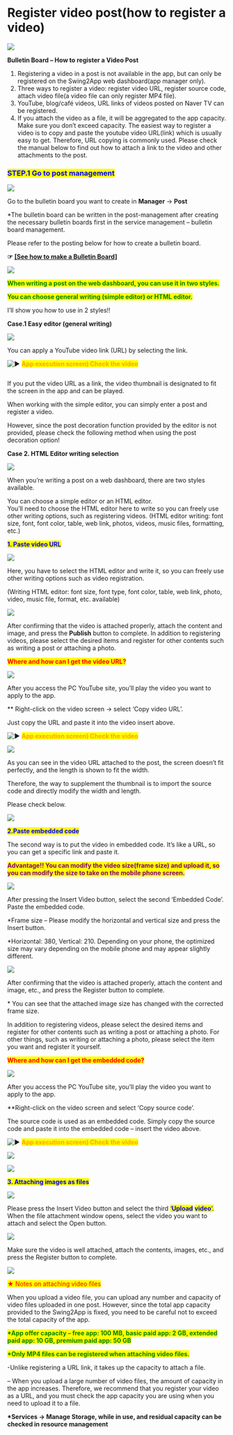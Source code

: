 # Register video post(how to register a video)

![](https://support.swing2app.com/wp-content/uploads/2020/04/Video\_post.png)

**Bulletin Board – How to register a Video Post**

1. Registering a video in a post is not available in the app, but can only be registered on the Swing2App web dashboard(app manager only).
2. Three ways to register a video: register video URL, register source code, attach video file(a video file can only register MP4 file).
3. YouTube, blog/café videos, URL links of videos posted on Naver TV can be registered.
4. If you attach the video as a file, it will be aggregated to the app capacity. Make sure you don’t exceed capacity. The easiest way to register a video is to copy and paste the youtube video URL(link) which is usually easy to get. Therefore, URL copying is commonly used. Please check the manual below to find out how to attach a link to the video and other attachments to the post.

### <mark style="color:blue;">**STEP.1 Go to post management**</mark>

![](https://support.swing2app.com/wp-content/uploads/2020/04/Screenshot-2020-04-27-at-12.04.18.png)

Go to the bulletin board you want to create in **Manager** → **Post**

\*The bulletin board can be written in the post-management after creating the necessary bulletin boards first in the service management – bulletin board management.

Please refer to the posting below for how to create a bulletin board.

**☞** [**\[See how to make a Bulletin Board\]**](create-bulletinboard.md)

![](https://wp.swing2app.co.kr/wp-content/uploads/2020/05/11.jpg)

<mark style="color:green;">**When writing a post on the web dashboard, you can use it in two styles.**</mark>

<mark style="color:green;">**You can choose general writing (simple editor) or HTML editor.**</mark>

I’ll show you how to use in 2 styles!!



**Case.1 Easy editor (general writing)**

![](https://support.swing2app.com/wp-content/uploads/2020/04/dfd.png)

You can apply a YouTube video link (URL) by selecting the link.

<img src="https://s.w.org/images/core/emoji/11/svg/25b6.svg" alt="▶" data-size="line"> <mark style="color:orange;">**App execution screen) Check the video**</mark>

<div align="left">

<img src="https://support.swing2app.com/wp-content/uploads/2020/04/%EB%85%B9%ED%99%94_2020_08_12_16_54_23_984.gif" alt="">

</div>

If you put the video URL as a link, the video thumbnail is designated to fit the screen in the app and can be played.

When working with the simple editor, you can simply enter a post and register a video.

However, since the post decoration function provided by the editor is not provided, please check the following method when using the post decoration option!



**Case 2.  HTML Editor writing selection**

![](https://support.swing2app.com/wp-content/uploads/2020/04/html\_edit.png)

When you’re writing a post on a web dashboard, there are two styles available.

You can choose a simple editor or an HTML editor.\
You’ll need to choose the HTML editor here to write so you can freely use other writing options, such as registering videos. (HTML editor writing: font size, font, font color, table, web link, photos, videos, music files, formatting, etc.)



<mark style="color:blue;">**1. Paste video URL**</mark>

![](https://support.swing2app.com/wp-content/uploads/2020/04/ghj.png)

Here, you have to select the HTML editor and write it, so you can freely use other writing options such as video registration.

(Writing HTML editor: font size, font type, font color, table, web link, photo, video, music file, format, etc. available)

![](https://support.swing2app.com/wp-content/uploads/2020/04/add\_video-1.png)

After confirming that the video is attached properly, attach the content and image, and press the **Publish** button to complete. In addition to registering videos, please select the desired items and register for other contents such as writing a post or attaching a photo.



<mark style="color:red;">**Where and how can I get the video URL?**</mark>

![](https://support.swing2app.com/wp-content/uploads/2020/04/copy\_url.png)

After you access the PC YouTube site, you’ll play the video you want to apply to the app.

\*\* Right-click on the video screen → select ‘Copy video URL’.

Just copy the URL and paste it into the video insert above.

<img src="https://s.w.org/images/core/emoji/11/svg/25b6.svg" alt="▶" data-size="line"> <mark style="color:orange;">**App execution screen) Check the video**</mark>

![](https://support.swing2app.com/wp-content/uploads/2020/04/%EB%85%B9%ED%99%94\_2020\_08\_12\_16\_54\_48\_614.gif)

As you can see in the video URL attached to the post, the screen doesn’t fit perfectly, and the length is shown to fit the width.

Therefore, the way to supplement the thumbnail is to import the source code and directly modify the width and length.

Please check below.

![](https://support.swing2app.com/wp-content/uploads/2020/04/%EC%A4%841.png)

<mark style="color:blue;">**2.Paste embedded code**</mark>

The second way is to put the video in embedded code. It’s like a URL, so you can get a specific link and paste it.

<mark style="color:purple;">**Advantage!! You can modify the video size(frame size) and upload it, so you can modify the size to take on the mobile phone screen.**</mark>

![](https://support.swing2app.com/wp-content/uploads/2020/04/dim\_edit.png)

After pressing the Insert Video button, select the second ‘Embedded Code’. Paste the embedded code.

\*Frame size – Please modify the horizontal and vertical size and press the Insert button.

\*Horizontal: 380, Vertical: 210. Depending on your phone, the optimized size may vary depending on the mobile phone and may appear slightly different.

![](https://support.swing2app.com/wp-content/uploads/2020/04/Screenshot-2020-04-27-at-12.31.32.png)

After confirming that the video is attached properly, attach the content and image, etc., and press the Register button to complete.

\* You can see that the attached image size has changed with the corrected frame size.

In addition to registering videos, please select the desired items and register for other contents such as writing a post or attaching a photo. For other things, such as writing or attaching a photo, please select the item you want and register it yourself.



<mark style="color:red;">**Where and how can I get the embedded code?**</mark>

![](https://support.swing2app.com/wp-content/uploads/2020/04/copy\_embed.png)

After you access the PC YouTube site, you’ll play the video you want to apply to the app.

\*\*Right-click on the video screen and select ‘Copy source code’.

The source code is used as an embedded code. Simply copy the source code and paste it into the embedded code – insert the video above.

<img src="https://s.w.org/images/core/emoji/11/svg/25b6.svg" alt="▶" data-size="line"> <mark style="color:orange;">**App execution screen) Check the video**</mark>

![](https://support.swing2app.com/wp-content/uploads/2020/04/%EB%85%B9%ED%99%94\_2020\_08\_12\_16\_55\_28\_189.gif)

![](https://support.swing2app.com/wp-content/uploads/2020/04/%EC%A4%841.png)

<mark style="color:blue;">**3. Attaching images as files**</mark>

![](https://support.swing2app.com/wp-content/uploads/2020/04/mp4\_add.png)

Please press the Insert Video button and select the third <mark style="color:blue;">‘</mark><mark style="color:blue;">**Upload**</mark> <mark style="color:blue;">**video**</mark><mark style="color:blue;">‘.</mark> When the file attachment window opens, select the video you want to attach and select the Open button.

![](https://support.swing2app.com/wp-content/uploads/2020/04/Screenshot-2020-04-27-at-12.40.45.png)

Make sure the video is well attached, attach the contents, images, etc., and press the Register button to complete.

![](https://support.swing2app.com/wp-content/uploads/2020/04/%EB%85%B9%ED%99%94\_2020\_08\_12\_18\_08\_57\_491.gif)

<mark style="color:red;">★ Notes on attaching video files</mark>

When you upload a video file, you can upload any number and capacity of video files uploaded in one post. However, since the total app capacity provided to the Swing2App is fixed, you need to be careful not to exceed the total capacity of the app.

<mark style="color:green;">**\*App offer capacity – free app: 100 MB, basic paid app: 2 GB, extended paid app: 10 GB, premium paid app: 50 GB**</mark>

<mark style="color:green;">**\*Only MP4 files can be registered when attaching video files.**</mark>

\-Unlike registering a URL link, it takes up the capacity to attach a file.

– When you upload a large number of video files, the amount of capacity in the app increases. Therefore, we recommend that you register your video as a URL, and you must check the app capacity you are using when you need to upload it to a file.

**\*Services → Manage Storage, while in use, and residual capacity can be checked in resource management**
